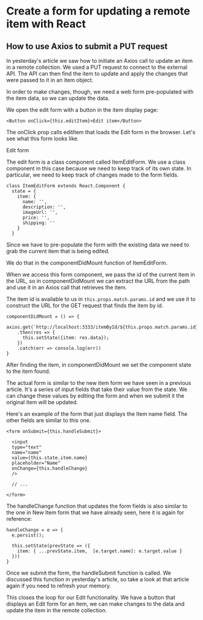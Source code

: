# Create a form for updating a remote item with React
## How to use Axios to submit a PUT request


In yesterday's article we saw how to initiate an Axios call to update an item in a remote collection.
We used a PUT request to connect to the external API. The API can then find the item to update and apply the changes that were passed to it in an item object.

In order to make changes, though, we need a web form pre-populated with the item data, so we can update the data.

We open the edit form with a button in the item display page:

```
<Button onClick={this.editItem}>Edit item</Button>
```

The onClick prop calls editItem that loads the Edit form in the browser. Let's see what this form looks like.

Edit form

The edit form is a class component called ItemEditForm. We use a class component in this case because we need to keep track of its own state.  In particular, we need to keep track of changes made to the form fields.

```
class ItemEditForm extends React.Component {
  state = {
    item: {
      name: '',
      description: '',
      imageUrl: '',
      price: '',
      shipping: ''
    }
  }
```

Since we have to pre-populate the form with the existing data we need to grab the current item that is being edited.

We do that in the componentDidMount function of ItemEditForm.

When we access this form component, we pass the id of the current item in the URL, so in componentDidMount we can extract the URL from the path and use it in an Axios call that retrieves the item.

The item id is available to us in `this.props.match.params.id` and we use it to construct the URL for the GET request that finds the item by id.

```
componentDidMount = () => {
  axios.get(`http://localhost:3333/itemById/${this.props.match.params.id}`)
    .then(res => {
      this.setState({item: res.data});
    })
    .catch(err => console.log(err))
}
```

After finding the item, in componentDidMount we set the component state to the item found.

The actual form is similar to the new item form we have seen in a previous article. It's a series of input fields that take their value from the state.
We can change these values by editing the form and when we submit it the original item will be updated.

Here's an example of the form that just displays the Item name field. The other fields are similar to this one.

```
<form onSubmit={this.handleSubmit}>

  <input
  type="text"
  name="name"
  value={this.state.item.name}
  placeholder="Name"
  onChange={this.handleChange}
  />

  // ...

</form>
```

The handleChange function that updates the form fields is also similar to the one in  New Item form that we have already seen, here it is again for reference:

```
handleChange = e => {
  e.persist();

  this.setState(prevState => ({
    item: { ...prevState.item,  [e.target.name]: e.target.value }
  }))
}
```

Once we submit the form, the handleSubmit function is called. We discussed this function in yesterday's article, so take a look at that article again if you need to refresh your memory.

This closes the loop for our Edit functionality. We have a button that displays an Edit form for an item, we can make changes to the data and update the item in the remote collection.


